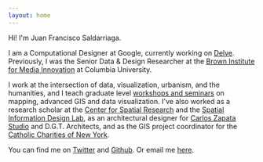 ```yaml
---
layout: home
---
```


Hi! I'm Juan Francisco Saldarriaga.

I am a Computational Designer at Google, currently working on [Delve](https://www.sidewalklabs.com/products/delve). Previously, I was the Senior Data & Design Researcher at the [Brown Institute for Media Innovation](https://brown.columbia.edu/) at Columbia University.

I work at the intersection of data, visualization, urbanism, and the humanities, and I teach graduate level [workshops and seminars](https://github.com/juanfrans-courses) on mapping, advanced GIS and data visualization. I've also worked as a research scholar at the [Center for Spatial Research](http://c4sr.columbia.edu/) and the [Spatial Information Design Lab](http://spatialinformationdesignlab.org/), as an architectural designer for [Carlos Zapata Studio](https://www.cz-studio.com/) and D.G.T. Architects, and as the GIS project coordinator for the [Catholic Charities of New York](https://catholiccharitiesny.org/).

You can find me on [Twitter](https://twitter.com/juanfrans) and [Github](https://github.com/juanfrans). Or email me [here](mailto:juanfrans@gmail.com).